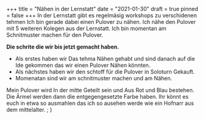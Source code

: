 +++
title = "Nähen in der Lernstatt"
date = "2021-01-30"
draft = true
pinned = false
+++
In der Lernstatt gibt es regelmäsig workshops zu verschidenen tehmen Ich bin gerade dabei einen Pulover zu  nähen. Ich nähe den Pulover mit 5 weiteren Kolegen aus der Lernstatt. Ich bin momentan am Schnitmuster machen für den  Pulover. 

**Die schrite die wir bis jetzt gemacht haben.**

* Als erstes haben wir Das tehma Nähen gehabt und sind danach auf die Ide gekommen das wir einen Pulover Nähen könnten.
* Als nächstes haben wir den schtoff für die Pulover in Soloturn Gekauft.
* Momenatan sind wir am schnitmuster machen und am Nähen. 

Mein Pulover wird In der mitte Geteilt sein und Aus Rot und Blau bestehen. Die Ärmel werden dann die entgegengesetzte Farbe haben. Ihr könnt es euch in etwa so ausmahlen das ich so ausehen werde wie ein Hofnarr aus dem mittelalter.    ; )